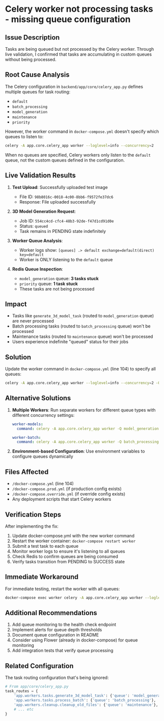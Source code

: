 # Celery worker not processing tasks - missing queue configuration

## Issue Description

Tasks are being queued but not processed by the Celery worker. Through live validation, I confirmed that tasks are accumulating in custom queues without being processed.

## Root Cause Analysis

The Celery configuration in `backend/app/core/celery_app.py` defines multiple queues for task routing:
- `default`
- `batch_processing` 
- `model_generation`
- `maintenance`
- `priority`

However, the worker command in `docker-compose.yml` doesn't specify which queues to listen to:
```bash
celery -A app.core.celery_app worker --loglevel=info --concurrency=2
```

When no queues are specified, Celery workers only listen to the `default` queue, not the custom queues defined in the configuration.

## Live Validation Results

1. **Test Upload**: Successfully uploaded test image
   - File ID: `98b8016c-0018-4c00-8bb6-f9572fe37dc6`
   - Response: File uploaded successfully

2. **3D Model Generation Request**: 
   - Job ID: `554cc4cd-cfc4-48b3-92de-f47d1cd91d0e`
   - Status: `queued`
   - Task remains in PENDING state indefinitely

3. **Worker Queue Analysis**:
   - Worker logs show: `[queues] .> default exchange=default(direct) key=default`
   - Worker is ONLY listening to the `default` queue

4. **Redis Queue Inspection**:
   - `model_generation` queue: **3 tasks stuck**
   - `priority` queue: **1 task stuck**
   - These tasks are not being processed

## Impact

- Tasks like `generate_3d_model_task` (routed to `model_generation` queue) are never processed
- Batch processing tasks (routed to `batch_processing` queue) won't be processed
- Maintenance tasks (routed to `maintenance` queue) won't be processed
- Users experience indefinite "queued" status for their jobs

## Solution

Update the worker command in `docker-compose.yml` (line 104) to specify all queues:

```bash
celery -A app.core.celery_app worker --loglevel=info --concurrency=2 -Q default,batch_processing,model_generation,maintenance,priority
```

## Alternative Solutions

1. **Multiple Workers**: Run separate workers for different queue types with different concurrency settings:
   ```yaml
   worker-models:
     command: celery -A app.core.celery_app worker -Q model_generation --concurrency=4
   
   worker-batch:
     command: celery -A app.core.celery_app worker -Q batch_processing --concurrency=2
   ```

2. **Environment-based Configuration**: Use environment variables to configure queues dynamically

## Files Affected

- `/docker-compose.yml` (line 104)
- `/docker-compose.prod.yml` (if production config exists)
- `/docker-compose.override.yml` (if override config exists)
- Any deployment scripts that start Celery workers

## Verification Steps

After implementing the fix:
1. Update docker-compose.yml with the new worker command
2. Restart the worker container: `docker-compose restart worker`
3. Submit a test task to each queue
4. Monitor worker logs to ensure it's listening to all queues
5. Check Redis to confirm queues are being consumed
6. Verify tasks transition from PENDING to SUCCESS state

## Immediate Workaround

For immediate testing, restart the worker with all queues:
```bash
docker-compose exec worker celery -A app.core.celery_app worker --loglevel=info -Q default,batch_processing,model_generation,maintenance,priority
```

## Additional Recommendations

1. Add queue monitoring to the health check endpoint
2. Implement alerts for queue depth thresholds
3. Document queue configuration in README
4. Consider using Flower (already in docker-compose) for queue monitoring
5. Add integration tests that verify queue processing

## Related Configuration

The task routing configuration that's being ignored:
```python
# From app/core/celery_app.py
task_routes = {
    'app.workers.tasks.generate_3d_model_task': {'queue': 'model_generation'},
    'app.workers.tasks.process_batch': {'queue': 'batch_processing'},
    'app.workers.cleanup.cleanup_old_files': {'queue': 'maintenance'},
    # ... etc
}
```
